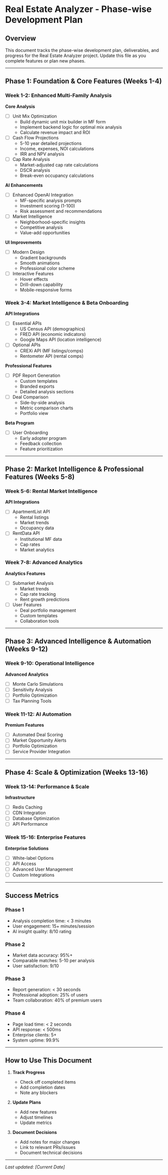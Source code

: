 # Real Estate Analyzer - Phase-wise Development Plan

## Overview
This document tracks the phase-wise development plan, deliverables, and progress for the Real Estate Analyzer project. Update this file as you complete features or plan new phases.

---

## Phase 1: Foundation & Core Features (Weeks 1-4)

### Week 1-2: Enhanced Multi-Family Analysis

**Core Analysis**
- [ ] Unit Mix Optimization
  - Build dynamic unit mix builder in MF form
  - Implement backend logic for optimal mix analysis
  - Calculate revenue impact and ROI
- [ ] Cash Flow Projections
  - 5-10 year detailed projections
  - Income, expenses, NOI calculations
  - IRR and NPV analysis
- [ ] Cap Rate Analysis
  - Market-adjusted cap rate calculations
  - DSCR analysis
  - Break-even occupancy calculations

**AI Enhancements**
- [ ] Enhanced OpenAI Integration
  - MF-specific analysis prompts
  - Investment scoring (1-100)
  - Risk assessment and recommendations
- [ ] Market Intelligence
  - Neighborhood-specific insights
  - Competitive analysis
  - Value-add opportunities

**UI Improvements**
- [ ] Modern Design
  - Gradient backgrounds
  - Smooth animations
  - Professional color scheme
- [ ] Interactive Features
  - Hover effects
  - Drill-down capability
  - Mobile-responsive forms

### Week 3-4: Market Intelligence & Beta Onboarding

**API Integrations**
- [ ] Essential APIs
  - US Census API (demographics)
  - FRED API (economic indicators)
  - Google Maps API (location intelligence)
- [ ] Optional APIs
  - CREXi API (MF listings/comps)
  - Rentometer API (rental comps)

**Professional Features**
- [ ] PDF Report Generation
  - Custom templates
  - Branded exports
  - Detailed analysis sections
- [ ] Deal Comparison
  - Side-by-side analysis
  - Metric comparison charts
  - Portfolio view

**Beta Program**
- [ ] User Onboarding
  - Early adopter program
  - Feedback collection
  - Feature prioritization

---

## Phase 2: Market Intelligence & Professional Features (Weeks 5-8)

### Week 5-6: Rental Market Intelligence

**API Integrations**
- [ ] ApartmentList API
  - Rental listings
  - Market trends
  - Occupancy data
- [ ] RentData API
  - Institutional MF data
  - Cap rates
  - Market analytics

### Week 7-8: Advanced Analytics

**Analytics Features**
- [ ] Submarket Analysis
  - Market trends
  - Cap rate tracking
  - Rent growth predictions
- [ ] User Features
  - Deal portfolio management
  - Custom templates
  - Collaboration tools

---

## Phase 3: Advanced Intelligence & Automation (Weeks 9-12)

### Week 9-10: Operational Intelligence

**Advanced Analytics**
- [ ] Monte Carlo Simulations
- [ ] Sensitivity Analysis
- [ ] Portfolio Optimization
- [ ] Tax Planning Tools

### Week 11-12: AI Automation

**Premium Features**
- [ ] Automated Deal Scoring
- [ ] Market Opportunity Alerts
- [ ] Portfolio Optimization
- [ ] Service Provider Integration

---

## Phase 4: Scale & Optimization (Weeks 13-16)

### Week 13-14: Performance & Scale

**Infrastructure**
- [ ] Redis Caching
- [ ] CDN Integration
- [ ] Database Optimization
- [ ] API Performance

### Week 15-16: Enterprise Features

**Enterprise Solutions**
- [ ] White-label Options
- [ ] API Access
- [ ] Advanced User Management
- [ ] Custom Integrations

---

## Success Metrics

### Phase 1
- Analysis completion time: < 3 minutes
- User engagement: 15+ minutes/session
- AI insight quality: 8/10 rating

### Phase 2
- Market data accuracy: 95%+
- Comparable matches: 5-10 per analysis
- User satisfaction: 9/10

### Phase 3
- Report generation: < 30 seconds
- Professional adoption: 25% of users
- Team collaboration: 40% of premium users

### Phase 4
- Page load time: < 2 seconds
- API response: < 500ms
- Enterprise clients: 5+
- System uptime: 99.9%

---

## How to Use This Document

1. **Track Progress**
   - Check off completed items
   - Add completion dates
   - Note any blockers

2. **Update Plans**
   - Add new features
   - Adjust timelines
   - Update metrics

3. **Document Decisions**
   - Add notes for major changes
   - Link to relevant PRs/issues
   - Document technical decisions

---

_Last updated: [Current Date]_ 